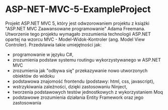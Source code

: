 # ASP-NET-MVC-5-ExampleProject
Projekt ASP.NET MVC 5, który jest odwzorowaniem projektu z książki "ASP.NET MVC Zaawansowane programowanie" Adama Freemana.
Utworzenie tego projektu wymagało zrozumienia technologii ASP.NET opartej na wzorcu MVC - Model-Widok-Kontroler (ang. Model View Controler). 
Przedstawia takie umiejętności jak:
- programowanie w języku C#,
- zrozumienia podstaw systemu routingu wykorzystywanego w ASP.NET MVC
- zrozumienia jak "odbywa się" przekazywanie nowo utworzonych obiektów do widoku
- podstawowa znajomość frontendu (podstawy: html, css, javascript),
- wstrzykiwania zależności, dzięki zastosowaniu Ninject,
- tworzenia podstawowych testów jednostkowych z wykorzystaniem  Moq
- podstawowe zrozumienia działania Entity Framework oraz jego zastosowania
